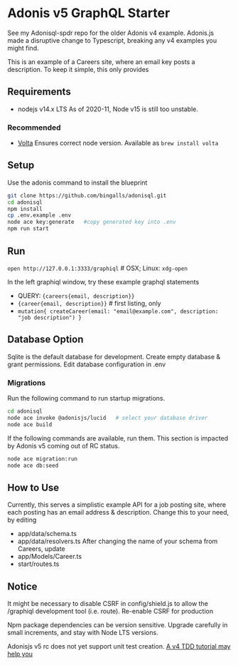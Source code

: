 # Adonis v5 GraphQL Starter
See my Adonisql-spdr repo for the older Adonis v4 example.
Adonis.js made a disruptive change to Typescript, breaking any v4 examples you might find.

This is an example of a Careers site, where an email key posts a description.
To keep it simple, this only provides 

## Requirements
* nodejs v14.x LTS
As of 2020-11, Node v15 is still too unstable.

### Recommended
* [Volta](https://volta.sh/) Ensures correct node version. Available as `brew install volta`

## Setup

Use the adonis command to install the blueprint

```bash
git clone https://github.com/bingalls/adonisql.git
cd adonisql
npm install
cp .env.example .env
node ace key:generate   #copy generated key into .env
npm run start
```

## Run
`open http://127.0.0.1:3333/graphiql` # OSX; Linux: `xdg-open`

In the left graphiql window, try these example graphql statements
* QUERY: ` {careers{email, description}} `
* ` {career{email, description}} `    # first listing, only
* ` mutation{ createCareer(email: "email@example.com", description: "job description") } `

## Database Option
Sqlite is the default database for development.
Create empty database & grant permissions.
Edit database configuration in .env

### Migrations
Run the following command to run startup migrations.

```bash
cd adonisql
node ace invoke @adonisjs/lucid   # select your database driver
node ace build
```
If the following commands are available, run them. This section is impacted
by Adonis v5 coming out of RC status.
```bash
node ace migration:run
node ace db:seed
```
## How to Use
Currently, this serves a simplistic example API for a job posting site, where 
each posting has an email address & description.
Change this to your need, by editing 
* app/data/schema.ts
* app/data/resolvers.ts
After changing the name of your schema from Careers, update
* app/Models/Career.ts
* start/routes.ts

## Notice
It might be necessary to disable CSRF in config/shield.js to allow the /graphiql development tool (i.e. route).
Re-enable CSRF for production

Npm package dependencies can be version sensitive. Upgrade carefully in
small increments, and stay with Node LTS versions.

Adonisjs v5 rc does not yet support unit test creation.
[A v4 TDD tutorial may help you
](https://dev.to/michi/tdd-course-with-adonisjs-1-let-s-build-a-simple-forum-199)

